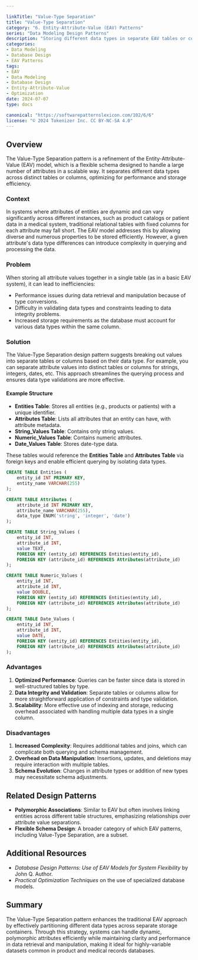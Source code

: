 ```yaml
---

linkTitle: "Value-Type Separation"
title: "Value-Type Separation"
category: "6. Entity-Attribute-Value (EAV) Patterns"
series: "Data Modeling Design Patterns"
description: "Storing different data types in separate EAV tables or columns to optimize data storage and retrieval."
categories:
- Data Modeling
- Database Design
- EAV Patterns
tags:
- EAV
- Data Modeling
- Database Design
- Entity-Attribute-Value
- Optimization
date: 2024-07-07
type: docs

canonical: "https://softwarepatternslexicon.com/102/6/6"
license: "© 2024 Tokenizer Inc. CC BY-NC-SA 4.0"
---
```



## Overview

The Value-Type Separation pattern is a refinement of the Entity-Attribute-Value (EAV) model, which is a flexible schema designed to handle a large number of attributes in a scalable way. It separates different data types across distinct tables or columns, optimizing for performance and storage efficiency.

### Context

In systems where attributes of entities are dynamic and can vary significantly across different instances, such as product catalogs or patient data in a medical system, traditional relational tables with fixed columns for each attribute may fall short. The EAV model addresses this by allowing diverse and numerous properties to be stored efficiently. However, a given attribute's data type differences can introduce complexity in querying and processing the data.

### Problem

When storing all attribute values together in a single table (as in a basic EAV system), it can lead to inefficiencies:
- Performance issues during data retrieval and manipulation because of type conversions.
- Difficulty in validating data types and constraints leading to data integrity problems.
- Increased storage requirements as the database must account for various data types within the same column. 

### Solution

The Value-Type Separation design pattern suggests breaking out values into separate tables or columns based on their data type. For example, you can separate attribute values into distinct tables or columns for strings, integers, dates, etc. This approach streamlines the querying process and ensures data type validations are more effective.

#### Example Structure

- **Entities Table**: Stores all entities (e.g., products or patients) with a unique identifier.
- **Attributes Table**: Lists all attributes that an entity can have, with attribute metadata.
- **String_Values Table**: Contains only string values.
- **Numeric_Values Table**: Contains numeric attributes.
- **Date_Values Table**: Stores date-type data.

These tables would reference the **Entities Table** and **Attributes Table** via foreign keys and enable efficient querying by isolating data types.

```sql
CREATE TABLE Entities (
    entity_id INT PRIMARY KEY,
    entity_name VARCHAR(255)
);

CREATE TABLE Attributes (
    attribute_id INT PRIMARY KEY,
    attribute_name VARCHAR(255),
    data_type ENUM('string', 'integer', 'date')
);

CREATE TABLE String_Values (
    entity_id INT,
    attribute_id INT,
    value TEXT,
    FOREIGN KEY (entity_id) REFERENCES Entities(entity_id),
    FOREIGN KEY (attribute_id) REFERENCES Attributes(attribute_id)
);

CREATE TABLE Numeric_Values (
    entity_id INT,
    attribute_id INT,
    value DOUBLE,
    FOREIGN KEY (entity_id) REFERENCES Entities(entity_id),
    FOREIGN KEY (attribute_id) REFERENCES Attributes(attribute_id)
);

CREATE TABLE Date_Values (
    entity_id INT,
    attribute_id INT,
    value DATE,
    FOREIGN KEY (entity_id) REFERENCES Entities(entity_id),
    FOREIGN KEY (attribute_id) REFERENCES Attributes(attribute_id)
);
```

### Advantages

1. **Optimized Performance**: Queries can be faster since data is stored in well-structured tables by type.
2. **Data Integrity and Validation**: Separate tables or columns allow for more straightforward application of constraints and type validation.
3. **Scalability**: More effective use of indexing and storage, reducing overhead associated with handling multiple data types in a single column.

### Disadvantages

1. **Increased Complexity**: Requires additional tables and joins, which can complicate both querying and schema management.
2. **Overhead on Data Manipulation**: Insertions, updates, and deletions may require interaction with multiple tables.
3. **Schema Evolution**: Changes in attribute types or addition of new types may necessitate schema adjustments.

## Related Design Patterns

- **Polymorphic Associations**: Similar to EAV but often involves linking entities across different table structures, emphasizing relationships over attribute value separations.
- **Flexible Schema Design**: A broader category of which EAV patterns, including Value-Type Separation, are a subset.

## Additional Resources

- *Database Design Patterns: Use of EAV Models for System Flexibility* by John Q. Author.
- *Practical Optimization Techniques* on the use of specialized database models.

## Summary

The Value-Type Separation pattern enhances the traditional EAV approach by effectively partitioning different data types across separate storage containers. Through this strategy, systems can handle dynamic, polymorphic attributes efficiently while maintaining clarity and performance in data retrieval and manipulation, making it ideal for highly-variable datasets common in product and medical records databases.
